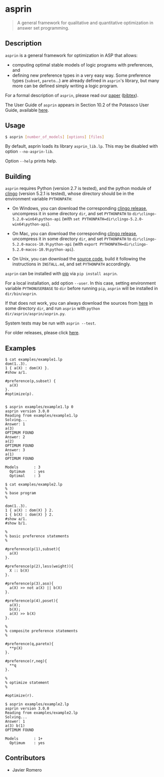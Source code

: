 # asprin
> A general framework for qualitative and quantitative optimization in answer set programming.

## Description
`asprin` is a general framework for optimization in ASP that allows:
* computing optimal stable models of logic programs with preferences, and
* defining new preference types in a very easy way.
Some preference types (`subset`, `pareto`...) are already defined in `asprin`'s library,
but many more can be defined simply writing a logic program.

For a formal description of `asprin`, please read our [paper](http://www.cs.uni-potsdam.de/wv/pdfformat/brderosc15a.pdf) ([bibtex](http://www.cs.uni-potsdam.de/wv/bibtex/brderosc15a.bib)).

The User Guide of `asprin` appears in Section 10.2 of the Potassco User Guide, available [here](https://sourceforge.net/projects/potassco/files/guide/). 

## Usage
```bash
$ asprin [number_of_models] [options] [files]
```
By default, asprin loads its library `asprin_lib.lp`. This may be disabled with option `--no-asprin-lib`.

Option `--help` prints help.

## Building
`asprin` requires Python (version 2.7 is tested), and 
the python module of [clingo](https://github.com/potassco/clingo) (version 5.2.1 is tested),
whose directory should be in the environment variable `PYTHONPATH`:

* On Windows, 
you can download the corresponding [clingo release](https://github.com/potassco/clingo/releases/download/v5.2.1/clingo-5.2.1-win64.zip), 
uncompress it in some directory `dir`,
and set `PYTHONPATH` to `dir\clingo-5.2.0-win64\python-api` (with `set PYTHONPATH=dir\clingo-5.2.0-win64\python-api`).

* On Mac, 
you can download the corresponding [clingo release](https://github.com/potassco/clingo/releases/download/v5.2.0/clingo-5.2.0-macos-10.9.tar.gz), 
uncompress it in some directory `dir`,
and set `PYTHONPATH` to `dir\clingo-5.2.0-macos-10.9\python-api` (with `export PYTHONPATH=dir\clingo-5.2.0-macos-10.9\python-api`).

* On Unix, you can download the [source code](https://github.com/potassco/clingo/archive/v5.2.0.tar.gz), 
build it following the instructions in `INSTALL.md`, and set `PYTHONPATH` accordingly.

`asprin` can be installed with [pip](https://pip.pypa.io) via
```pip install asprin```. 

For a local installation, add option ```--user```.
In this case, setting environment variable `PYTHONUSERBASE` to `dir` before running `pip`, 
`asprin` will be installed in `dir/bin/asprin`.

If that does not work, 
you can always download the sources from [here](https://pypi.org/project/asprin/#files) in some directory `dir`,
and run `asprin` with `python dir/asprin/asprin/asprin.py`.

System tests may be run with ```asprin --test```.

For older releases, please click [here](https://pypi.org/project/asprin/#history).

## Examples
```
$ cat examples/example1.lp
dom(1..3).
1 { a(X) : dom(X) }.
#show a/1.

#preference(p,subset) { 
  a(X)
}.
#optimize(p).


$ asprin examples/example1.lp 0
asprin version 3.0.0
Reading from examples/example1.lp
Solving...
Answer: 1
a(3)
OPTIMUM FOUND
Answer: 2
a(2)
OPTIMUM FOUND
Answer: 3
a(1)
OPTIMUM FOUND

Models       : 3
  Optimum    : yes
  Optimal    : 3

$ cat examples/example2.lp
%
% base program
%

dom(1..3).
1 { a(X) : dom(X) } 2.
1 { b(X) : dom(X) } 2.
#show a/1.
#show b/1.

%
% basic preference statements
%

#preference(p(1),subset){
  a(X)
}.

#preference(p(2),less(weight)){
  X :: b(X)
}.

#preference(p(3),aso){
  a(X) >> not a(X) || b(X)
}.

#preference(p(4),poset){
  a(X);
  b(X);
  a(X) >> b(X)
}.

%
% composite preference statements
%

#preference(q,pareto){
  **p(X)
}.

#preference(r,neg){
  **q
}.

%
% optimize statement
%

#optimize(r).

$ asprin examples/example2.lp 
asprin version 3.0.0
Reading from examples/example2.lp
Solving...
Answer: 1
a(3) b(1)
OPTIMUM FOUND

Models       : 1+
  Optimum    : yes
```

## Contributors

* Javier Romero
